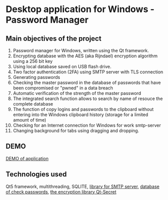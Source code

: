 # Desktop application for Windows - Password Manager

## Main objectives of the project
1. Password manager for Windows, written using the Qt framework.
2. Encrypting database with the AES (aka Rijndael) encryption algorithm using a 256 bit key
3. Using local database saved on USB flash drive.
4. Two factor authentication (2FA) using SMTP server with TLS connection
5. Generating passwords
6. Checking the master password in the database of passwords that have been compromised or "pwned" in a data breach
7. Automatic verification of the strength of the master password
8. The integrated search function allows to search by name of resouce the complete database
9. The function of copy logins and passwords to the clipboard without entering into the Windows clipboard history (storage for a limited amount of time)
10. Checking for an Internet connection for Windows for work smtp-server
11. Changing background for tabs using dragging and dropping. 


## DEMO
[DEMO of application](/video_description_of_app.mp4)


## Technologies used
Qt5 framework, multithreading, SQLITE, [library for SMTP server](https://github.com/bluetiger9/SmtpClient-for-Qt), [database of  check passwords](https://haveibeenpwned.com), [the encryption library Qt-Secret](https://github.com/QuasarApp/Qt-Secret)

